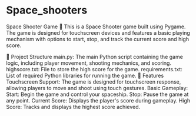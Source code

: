 # Space_shooters
Space Shooter Game 🚀
This is a Space Shooter game built using Pygame. The game is designed for touchscreen devices and features a basic playing mechanism with options to start, stop, and track the current score and high score.

📁 Project Structure
main.py: The main Python script containing the game logic, including player movement, shooting mechanics, and scoring.
highscore.txt: File to store the high score for the game.
requirements.txt: List of required Python libraries for running the game.
🚀 Features
Touchscreen Support: The game is designed for touchscreen response, allowing players to move and shoot using touch gestures.
Basic Gameplay:
Start: Begin the game and control your spaceship.
Stop: Pause the game at any point.
Current Score: Displays the player's score during gameplay.
High Score: Tracks and displays the highest score achieved.
